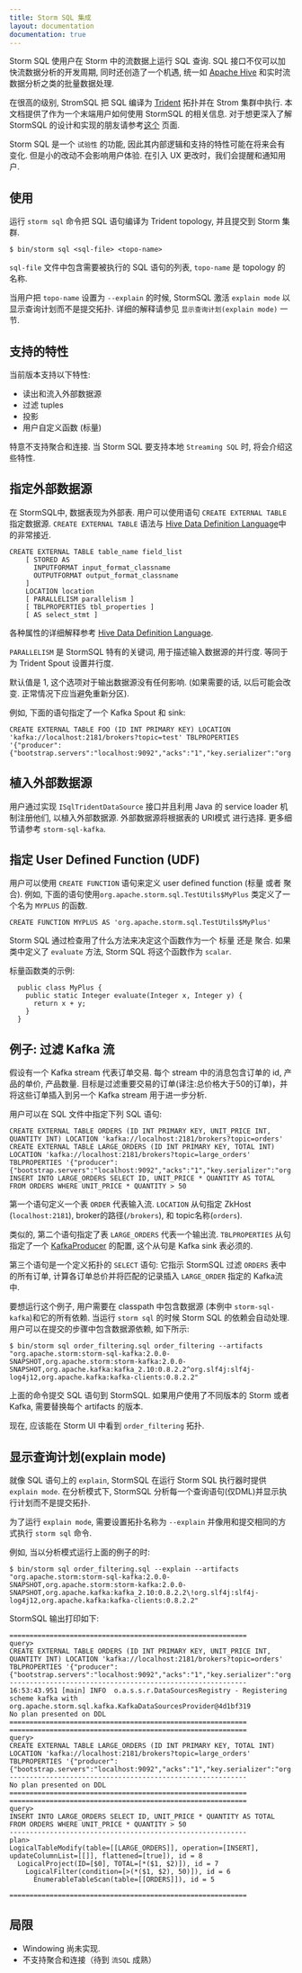 ```yaml
---
title: Storm SQL 集成
layout: documentation
documentation: true
---
```


Storm SQL 使用户在 Storm 中的流数据上运行 SQL 查询. SQL 接口不仅可以加快流数据分析的开发周期, 同时还创造了一个机遇, 统一如 [Apache Hive](///hive.apache.org) 和实时流数据分析之类的批量数据处理.

在很高的级别, StromSQL 把 SQL 编译为 [Trident](Trident-API-Overview.html) 拓扑并在 Strom 集群中执行. 本文档提供了作为一个末端用户如何使用 StormSQL 的相关信息. 对于想更深入了解 StormSQL 的设计和实现的朋友请参考[这个](storm-sql-internal.html) 页面.

Storm SQL 是一个 `试验性` 的功能, 因此其内部逻辑和支持的特性可能在将来会有变化. 但是小的改动不会影响用户体验. 在引入 UX 更改时，我们会提醒和通知用户.

## 使用

运行 `storm sql` 命令把 SQL 语句编译为 Trident topology, 并且提交到 Storm 集群. 

```
$ bin/storm sql <sql-file> <topo-name>
```

`sql-file` 文件中包含需要被执行的 SQL 语句的列表, `topo-name` 是 topology 的名称.

当用户把 `topo-name` 设置为 `--explain` 的时候, StormSQL 激活 `explain mode` 以显示查询计划而不是提交拓扑. 详细的解释请参见 `显示查询计划(explain mode)` 一节.

## 支持的特性

当前版本支持以下特性:

* 读出和流入外部数据源
* 过滤 tuples
* 投影
* 用户自定义函数 (标量)

特意不支持聚合和连接. 当 Storm SQL 要支持本地 `Streaming SQL` 时, 将会介绍这些特性.

## 指定外部数据源

在 StormSQL中, 数据表现为外部表. 用户可以使用语句 `CREATE EXTERNAL TABLE` 指定数据源. `CREATE EXTERNAL TABLE` 语法与 [Hive Data Definition Language](https://cwiki.apache.org/confluence/display/Hive/LanguageManual+DDL)中的非常接近.

```
CREATE EXTERNAL TABLE table_name field_list
    [ STORED AS
      INPUTFORMAT input_format_classname
      OUTPUTFORMAT output_format_classname
    ]
    LOCATION location
    [ PARALLELISM parallelism ]
    [ TBLPROPERTIES tbl_properties ]
    [ AS select_stmt ]
```

各种属性的详细解释参考 [Hive Data Definition Language](https://cwiki.apache.org/confluence/display/Hive/LanguageManual+DDL).

`PARALLELISM` 是 StormSQL 特有的关键词, 用于描述输入数据源的并行度. 等同于为 Trident Spout 设置并行度.

默认值是 1, 这个选项对于输出数据源没有任何影响. (如果需要的话, 以后可能会改变. 正常情况下应当避免重新分区).

例如, 下面的语句指定了一个 Kafka Spout 和 sink: 

```
CREATE EXTERNAL TABLE FOO (ID INT PRIMARY KEY) LOCATION 'kafka://localhost:2181/brokers?topic=test' TBLPROPERTIES '{"producer":{"bootstrap.servers":"localhost:9092","acks":"1","key.serializer":"org.apache.org.apache.storm.kafka.IntSerializer","value.serializer":"org.apache.org.apache.storm.kafka.ByteBufferSerializer"}}'
```

## 植入外部数据源

用户通过实现 `ISqlTridentDataSource` 接口并且利用 Java 的 service loader 机制注册他们, 以植入外部数据源. 外部数据源将根据表的 URI模式 进行选择. 更多细节请参考 `storm-sql-kafka`.

## 指定 User Defined Function (UDF)

用户可以使用 `CREATE FUNCTION` 语句来定义 user defined function (标量 或者 聚合). 
例如, 下面的语句使用`org.apache.storm.sql.TestUtils$MyPlus` 类定义了一个名为 `MYPLUS` 的函数.

```
CREATE FUNCTION MYPLUS AS 'org.apache.storm.sql.TestUtils$MyPlus'
```

Storm SQL 通过检查用了什么方法来决定这个函数作为一个 标量 还是 聚合.
如果类中定义了 `evaluate` 方法, Storm SQL 将这个函数作为 `scalar`.

标量函数类的示例:

```
  public class MyPlus {
    public static Integer evaluate(Integer x, Integer y) {
      return x + y;
    }
  }

```

## 例子: 过滤 Kafka 流

假设有一个 Kafka stream 代表订单交易. 每个 stream 中的消息包含订单的 id, 产品的单价, 产品数量. 目标是过滤重要交易的订单(译注:总价格大于50的订单)，并将这些订单插入到另一个 Kafka stream 用于进一步分析.

用户可以在 SQL 文件中指定下列 SQL 语句:

```
CREATE EXTERNAL TABLE ORDERS (ID INT PRIMARY KEY, UNIT_PRICE INT, QUANTITY INT) LOCATION 'kafka://localhost:2181/brokers?topic=orders'
CREATE EXTERNAL TABLE LARGE_ORDERS (ID INT PRIMARY KEY, TOTAL INT) LOCATION 'kafka://localhost:2181/brokers?topic=large_orders' TBLPROPERTIES '{"producer":{"bootstrap.servers":"localhost:9092","acks":"1","key.serializer":"org.apache.org.apache.storm.kafka.IntSerializer","value.serializer":"org.apache.org.apache.storm.kafka.ByteBufferSerializer"}}'
INSERT INTO LARGE_ORDERS SELECT ID, UNIT_PRICE * QUANTITY AS TOTAL FROM ORDERS WHERE UNIT_PRICE * QUANTITY > 50
```

第一个语句定义一个表 `ORDER` 代表输入流. `LOCATION` 从句指定 ZkHost (`localhost:2181`), broker的路径(`/brokers`), 和 topic名称(`orders`).

类似的, 第二个语句指定了表 `LARGE_ORDERS` 代表一个输出流. `TBLPROPERTIES` 从句指定了一个 [KafkaProducer](http://kafka.apache.org/documentation.html#producerconfigs) 的配置, 这个从句是 Kafka sink 表必须的.

第三个语句是一个定义拓扑的 `SELECT` 语句: 它指示 StormSQL 过滤 `ORDERS` 表中的所有订单, 计算各订单总价并将匹配的记录插入 `LARGE_ORDER` 指定的 Kafka流 中.

要想运行这个例子, 用户需要在 classpath 中包含数据源 (本例中 `storm-sql-kafka`)和它的所有依赖. 当运行 `storm sql` 的时候 Storm SQL 的依赖会自动处理. 用户可以在提交的步骤中包含数据源依赖, 如下所示:

```
$ bin/storm sql order_filtering.sql order_filtering --artifacts "org.apache.storm:storm-sql-kafka:2.0.0-SNAPSHOT,org.apache.storm:storm-kafka:2.0.0-SNAPSHOT,org.apache.kafka:kafka_2.10:0.8.2.2^org.slf4j:slf4j-log4j12,org.apache.kafka:kafka-clients:0.8.2.2"
```

上面的命令提交 SQL 语句到 StormSQL. 如果用户使用了不同版本的 Storm 或者 Kafka, 需要替换每个 artifacts 的版本.

现在, 应该能在 Storm UI 中看到 `order_filtering` 拓扑.

## 显示查询计划(explain mode)

就像 SQL 语句上的 `explain`, StormSQL 在运行 Storm SQL 执行器时提供 `explain mode`. 在分析模式下, StormSQL 分析每一个查询语句(仅DML)并显示执行计划而不是提交拓扑.

为了运行 `explain mode`, 需要设置拓扑名称为 `--explain` 并像用和提交相同的方式执行 `storm sql` 命令.

例如, 当以分析模式运行上面的例子的时:
 
```
$ bin/storm sql order_filtering.sql --explain --artifacts "org.apache.storm:storm-sql-kafka:2.0.0-SNAPSHOT,org.apache.storm:storm-kafka:2.0.0-SNAPSHOT,org.apache.kafka:kafka_2.10:0.8.2.2\!org.slf4j:slf4j-log4j12,org.apache.kafka:kafka-clients:0.8.2.2"
```

StormSQL 输出打印如下:

```
===========================================================
query>
CREATE EXTERNAL TABLE ORDERS (ID INT PRIMARY KEY, UNIT_PRICE INT, QUANTITY INT) LOCATION 'kafka://localhost:2181/brokers?topic=orders' TBLPROPERTIES '{"producer":{"bootstrap.servers":"localhost:9092","acks":"1","key.serializer":"org.apache.storm.kafka.IntSerializer","value.serializer":"org.apache.storm.kafka.ByteBufferSerializer"}}'
-----------------------------------------------------------
16:53:43.951 [main] INFO  o.a.s.s.r.DataSourcesRegistry - Registering scheme kafka with org.apache.storm.sql.kafka.KafkaDataSourcesProvider@4d1bf319
No plan presented on DDL
===========================================================
===========================================================
query>
CREATE EXTERNAL TABLE LARGE_ORDERS (ID INT PRIMARY KEY, TOTAL INT) LOCATION 'kafka://localhost:2181/brokers?topic=large_orders' TBLPROPERTIES '{"producer":{"bootstrap.servers":"localhost:9092","acks":"1","key.serializer":"org.apache.storm.kafka.IntSerializer","value.serializer":"org.apache.storm.kafka.ByteBufferSerializer"}}'
-----------------------------------------------------------
No plan presented on DDL
===========================================================
===========================================================
query>
INSERT INTO LARGE_ORDERS SELECT ID, UNIT_PRICE * QUANTITY AS TOTAL FROM ORDERS WHERE UNIT_PRICE * QUANTITY > 50
-----------------------------------------------------------
plan>
LogicalTableModify(table=[[LARGE_ORDERS]], operation=[INSERT], updateColumnList=[[]], flattened=[true]), id = 8
  LogicalProject(ID=[$0], TOTAL=[*($1, $2)]), id = 7
    LogicalFilter(condition=[>(*($1, $2), 50)]), id = 6
      EnumerableTableScan(table=[[ORDERS]]), id = 5

===========================================================

```

## 局限

- Windowing 尚未实现.
- 不支持聚合和连接（待到 `流SQL` 成熟）

